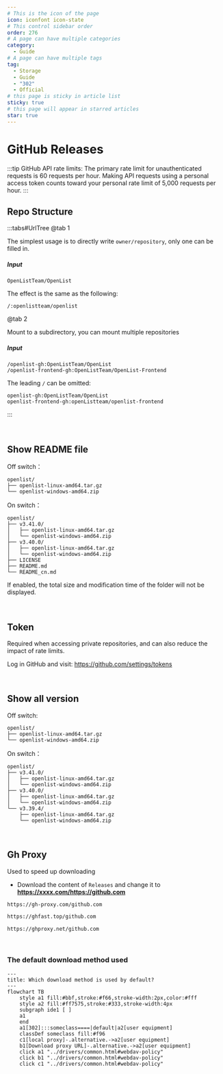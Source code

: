 ```yaml
---
# This is the icon of the page
icon: iconfont icon-state
# This control sidebar order
order: 276
# A page can have multiple categories
category:
  - Guide
# A page can have multiple tags
tag:
  - Storage
  - Guide
  - "302"
  - Official
# this page is sticky in article list
sticky: true
# this page will appear in starred articles
star: true
---
```

# GitHub Releases

:::tip
GitHub API rate limits: The primary rate limit for unauthenticated requests is 60 requests per hour. Making API requests using a personal access token counts toward your personal rate limit of 5,000 requests per hour.
:::

## Repo Structure

:::tabs#UrlTree
@tab 1

The simplest usage is to directly write `owner/repository`, only one can be filled in.

##### Input

``` 
OpenListTeam/OpenList
```

The effect is the same as the following:
``` 
/:openlistteam/openlist
```

@tab 2

Mount to a subdirectory, you can mount multiple repositories

##### Input

``` 
/openlist-gh:OpenListTeam/OpenList
/openlist-frontend-gh:OpenListTeam/OpenList-Frontend
```

The leading `/` can be omitted:

``` 
openlist-gh:OpenListTeam/OpenList
openlist-frontend-gh:openListteam/openlist-frontend
```

:::

<br/>



## Show README file

Off switch：
```
openlist/
├── openlist-linux-amd64.tar.gz
└── openlist-windows-amd64.zip
```

On switch：
```
openlist/
├── v3.41.0/
│   ├── openlist-linux-amd64.tar.gz
│   └── openlist-windows-amd64.zip
├── v3.40.0/
│   ├── openlist-linux-amd64.tar.gz
│   └── openlist-windows-amd64.zip
├── LICENSE
├── README.md
└── README_cn.md
```

If enabled, the total size and modification time of the folder will not be displayed.

<br/>



## Token

Required when accessing private repositories, and can also reduce the impact of rate limits.

Log in GitHub and visit: <https://github.com/settings/tokens>

<br/>



## Show all version

Off switch:
```
openlist/
├── openlist-linux-amd64.tar.gz
└── openlist-windows-amd64.zip
```

On switch：
```
openlist/
├── v3.41.0/
│   ├── openlist-linux-amd64.tar.gz
│   └── openlist-windows-amd64.zip
├── v3.40.0/
│   ├── openlist-linux-amd64.tar.gz
│   └── openlist-windows-amd64.zip
└── v3.39.4/
    ├── openlist-linux-amd64.tar.gz
    └── openlist-windows-amd64.zip
```

<br/>



## **Gh Proxy**

Used to speed up downloading

- Download the content of `Releases` and change it to **https://xxxx.com/https://github.com**

```bash title="Copy"
https://gh-proxy.com/github.com
```

```bash title="Copy"
https://ghfast.top/github.com
```

```bash title="Copy"
https://ghproxy.net/github.com
```





<br/>

### **The default download method used**

```mermaid
---
title: Which download method is used by default?
---
flowchart TB
    style a1 fill:#bbf,stroke:#f66,stroke-width:2px,color:#fff
    style a2 fill:#ff7575,stroke:#333,stroke-width:4px
    subgraph ide1 [ ]
    a1
    end
    a1[302]:::someclass====|default|a2[user equipment]
    classDef someclass fill:#f96
    c1[local proxy]-.alternative.->a2[user equipment]
    b1[Download proxy URL]-.alternative.->a2[user equipment]
    click a1 "../drivers/common.html#webdav-policy"
    click b1 "../drivers/common.html#webdav-policy"
    click c1 "../drivers/common.html#webdav-policy"
```

